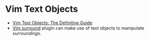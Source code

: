 # Vim Text Objects

- [Vim Text Objects: The Definitive Guide](https://blog.carbonfive.com/2011/10/17/vim-text-objects-the-definitive-guide/)
- [Vim surround](https://github.com/tpope/vim-surround) plugin can make use of
  text objects to manipulate _surroundings_.
